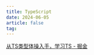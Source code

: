 ```yaml
---
title: TypeScript
date: 2024-06-05
article: false
tag:
---
```


[从TS类型体操入手，学习TS - 掘金](https://juejin.cn/post/7265996663406968844)
